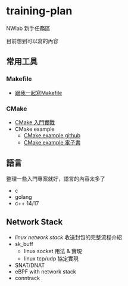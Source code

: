 # training-plan

NWlab 新手任務區 

目前想到可以寫的內容

## 常用工具

### Makefile
- [跟我一起寫Makefile](https://seisman.github.io/how-to-write-makefile/)

### CMake
- [CMake 入門實戰](https://www.hahack.com/codes/cmake/)
- CMake example
    - [CMake example github](https://github.com/ttroy50/cmake-examples) 
    - [CMake example 電子書](https://sfumecjf.github.io/cmake-examples-Chinese/)

## 語言

整理一些入門專案就好，語言的內容太多了

- c
- golang
- c++ 14/17

## Network Stack

- *linux network stack* 收送封包的完整流程介紹
- sk_buff
    - linux socket 用法 & 實現
    - linux tcp/udp 協定實現
- SNAT/DNAT
- eBPF with network stack
- conntrack



